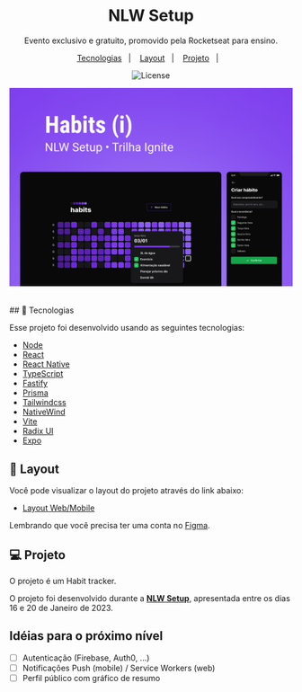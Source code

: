 <h1 align="center"> NLW Setup </h1>

<p align="center">
Evento exclusivo e gratuito, promovido pela Rocketseat para ensino.
</p>

<p align="center">
  <a href="#-tecnologias">Tecnologias</a>&nbsp;&nbsp;&nbsp;|&nbsp;&nbsp;&nbsp;
  <a href="#-layout">Layout</a>&nbsp;&nbsp;&nbsp;|&nbsp;&nbsp;&nbsp;
  <a href="#-projeto">Projeto</a>&nbsp;&nbsp;&nbsp;|&nbsp;&nbsp;&nbsp;
</p>

<p align="center">
  <img alt="License" src="https://img.shields.io/static/v1?label=license&message=MIT&color=49AA26&labelColor=000000">
</p>

![](./Habits.png)

<br>
## 🧪 Tecnologias

Esse projeto foi desenvolvido usando as seguintes tecnologias:

- [Node](https://nodejs.org/en/)
- [React](https://reactjs.org)
- [React Native](https://reactnative.dev/)
- [TypeScript](https://www.typescriptlang.org/)
- [Fastify](https://www.fastify.io/)
- [Prisma](https://www.prisma.io/)
- [Tailwindcss](https://tailwindcss.com/)
- [NativeWind](https://www.nativewind.dev/)
- [Vite](https://vitejs.dev/)
- [Radix UI](https://www.radix-ui.com/)
- [Expo](https://expo.dev/)

## 🔖 Layout

Você pode visualizar o layout do projeto através do link abaixo:

- [Layout Web/Mobile](https://www.figma.com/community/file/1195326661124171197)

Lembrando que você precisa ter uma conta no [Figma](http://figma.com/).

## 💻 Projeto

O projeto é um Habit tracker.

O projeto foi desenvolvido durante a **[NLW Setup](https://app.rocketseat.com.br/event/nlw-setup)**, apresentada entre os dias 16 e 20 de Janeiro de 2023.

## Idéias para o próximo nível

- [ ] Autenticação (Firebase, Auth0, ...)
- [ ] Notificações Push (mobile) / Service Workers (web)
- [ ] Perfil público com gráfico de resumo
